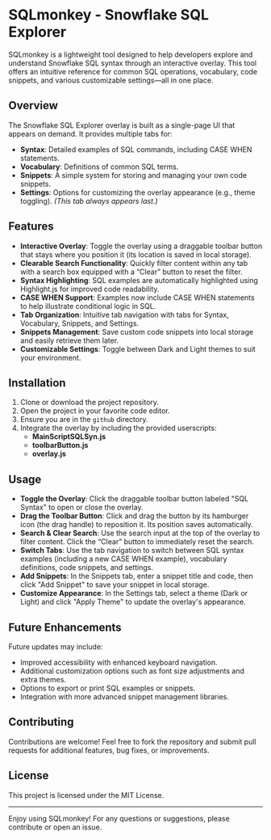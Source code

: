 # SQLmonkey - Snowflake SQL Explorer

SQLmonkey is a lightweight tool designed to help developers explore and understand Snowflake SQL syntax through an interactive overlay. This tool offers an intuitive reference for common SQL operations, vocabulary, code snippets, and various customizable settings—all in one place.

## Overview

The Snowflake SQL Explorer overlay is built as a single-page UI that appears on demand. It provides multiple tabs for:
- **Syntax**: Detailed examples of SQL commands, including CASE WHEN statements.
- **Vocabulary**: Definitions of common SQL terms.
- **Snippets**: A simple system for storing and managing your own code snippets.
- **Settings**: Options for customizing the overlay appearance (e.g., theme toggling). _(This tab always appears last.)_

## Features

- **Interactive Overlay**: Toggle the overlay using a draggable toolbar button that stays where you position it (its location is saved in local storage).
- **Clearable Search Functionality**: Quickly filter content within any tab with a search box equipped with a “Clear” button to reset the filter.
- **Syntax Highlighting**: SQL examples are automatically highlighted using Highlight.js for improved code readability.
- **CASE WHEN Support**: Examples now include CASE WHEN statements to help illustrate conditional logic in SQL.
- **Tab Organization**: Intuitive tab navigation with tabs for Syntax, Vocabulary, Snippets, and Settings.
- **Snippets Management**: Save custom code snippets into local storage and easily retrieve them later.
- **Customizable Settings**: Toggle between Dark and Light themes to suit your environment.

## Installation

1. Clone or download the project repository.
2. Open the project in your favorite code editor.
3. Ensure you are in the `github` directory.
4. Integrate the overlay by including the provided userscripts:
   - **MainScriptSQLSyn.js**
   - **toolbarButton.js**
   - **overlay.js**

## Usage

- **Toggle the Overlay**: Click the draggable toolbar button labeled "SQL Syntax" to open or close the overlay.
- **Drag the Toolbar Button**: Click and drag the button by its hamburger icon (the drag handle) to reposition it. Its position saves automatically.
- **Search & Clear Search**: Use the search input at the top of the overlay to filter content. Click the “Clear” button to immediately reset the search.
- **Switch Tabs**: Use the tab navigation to switch between SQL syntax examples (including a new CASE WHEN example), vocabulary definitions, code snippets, and settings.
- **Add Snippets**: In the Snippets tab, enter a snippet title and code, then click "Add Snippet" to save your snippet in local storage.
- **Customize Appearance**: In the Settings tab, select a theme (Dark or Light) and click "Apply Theme" to update the overlay's appearance.

## Future Enhancements

Future updates may include:
- Improved accessibility with enhanced keyboard navigation.
- Additional customization options such as font size adjustments and extra themes.
- Options to export or print SQL examples or snippets.
- Integration with more advanced snippet management libraries.

## Contributing

Contributions are welcome! Feel free to fork the repository and submit pull requests for additional features, bug fixes, or improvements.

## License

This project is licensed under the MIT License.

---

Enjoy using SQLmonkey! For any questions or suggestions, please contribute or open an issue.
